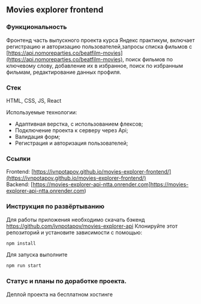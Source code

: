 ## Movies explorer frontend

### Функциональность

Фронтенд часть выпускного проекта курса Яндекс практикум, включает регистрацию и авторизацию пользователей,запросы списка фильмов с [https://api.nomoreparties.co/beatfilm-movies](https://api.nomoreparties.co/beatfilm-movies), поиск фильмов по ключевому слову, добавление их в избранное, поиск по избранным фильмам, редактирование данных профиля.

### Стек

HTML, CSS, JS, React

Используемые технологии:

- Адаптивная верстка, с использованием флексов;
- Подключение проекта к серверу через Api;
- Валидация форм;
- Регистрация и авторизация пользователей;

### Ссылки

Frontend: [https://ivnpotapov.github.io/movies-explorer-frontend/](https://ivnpotapov.github.io/movies-explorer-frontend/)  
Backend: [https://movies-explorer-api-ntta.onrender.com]https://movies-explorer-api-ntta.onrender.com)

### Инструкция по развёртыванию

Для работы приложения необходимо скачать бэкенд https://github.com/ivnpotapov/movies-explorer-api
Клонируйте этот репозиторий и установите зависимости с помощью:

```js
npm install
```

Для запуска выполните

```js
npm run start
```

### Статус и планы по доработке проекта.

Деплой проекта на бесплатном хостинге

